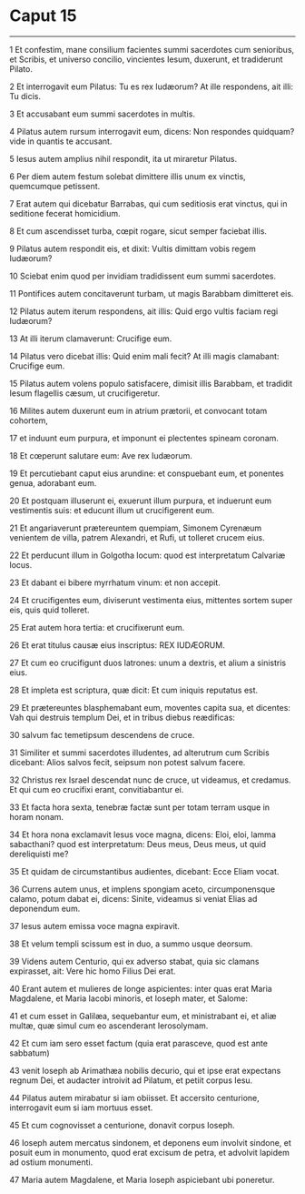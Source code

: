 # Caput 15

***

1 Et confestim, mane consilium facientes summi sacerdotes cum senioribus, et Scribis, et universo concilio, vincientes Iesum, duxerunt, et tradiderunt Pilato.

2 Et interrogavit eum Pilatus: Tu es rex Iudæorum? At ille respondens, ait illi: Tu dicis.

3 Et accusabant eum summi sacerdotes in multis.

4 Pilatus autem rursum interrogavit eum, dicens: Non respondes quidquam? vide in quantis te accusant.

5 Iesus autem amplius nihil respondit, ita ut miraretur Pilatus.

6 Per diem autem festum solebat dimittere illis unum ex vinctis, quemcumque petissent.

7 Erat autem qui dicebatur Barrabas, qui cum seditiosis erat vinctus, qui in seditione fecerat homicidium.

8 Et cum ascendisset turba, cœpit rogare, sicut semper faciebat illis.

9 Pilatus autem respondit eis, et dixit: Vultis dimittam vobis regem Iudæorum?

10 Sciebat enim quod per invidiam tradidissent eum summi sacerdotes.

11 Pontifices autem concitaverunt turbam, ut magis Barabbam dimitteret eis.

12 Pilatus autem iterum respondens, ait illis: Quid ergo vultis faciam regi Iudæorum?

13 At illi iterum clamaverunt: Crucifige eum.

14 Pilatus vero dicebat illis: Quid enim mali fecit? At illi magis clamabant: Crucifige eum.

15 Pilatus autem volens populo satisfacere, dimisit illis Barabbam, et tradidit Iesum flagellis cæsum, ut crucifigeretur.

16 Milites autem duxerunt eum in atrium prætorii, et convocant totam cohortem,

17 et induunt eum purpura, et imponunt ei plectentes spineam coronam.

18 Et cœperunt salutare eum: Ave rex Iudæorum.

19 Et percutiebant caput eius arundine: et conspuebant eum, et ponentes genua, adorabant eum.

20 Et postquam illuserunt ei, exuerunt illum purpura, et induerunt eum vestimentis suis: et educunt illum ut crucifigerent eum.

21 Et angariaverunt prætereuntem quempiam, Simonem Cyrenæum venientem de villa, patrem Alexandri, et Rufi, ut tolleret crucem eius.

22 Et perducunt illum in Golgotha locum: quod est interpretatum Calvariæ locus.

23 Et dabant ei bibere myrrhatum vinum: et non accepit.

24 Et crucifigentes eum, diviserunt vestimenta eius, mittentes sortem super eis, quis quid tolleret.

25 Erat autem hora tertia: et crucifixerunt eum.

26 Et erat titulus causæ eius inscriptus: REX IUDÆORUM.

27 Et cum eo crucifigunt duos latrones: unum a dextris, et alium a sinistris eius.

28 Et impleta est scriptura, quæ dicit: Et cum iniquis reputatus est.

29 Et prætereuntes blasphemabant eum, moventes capita sua, et dicentes: Vah qui destruis templum Dei, et in tribus diebus reædificas:

30 salvum fac temetipsum descendens de cruce.

31 Similiter et summi sacerdotes illudentes, ad alterutrum cum Scribis dicebant: Alios salvos fecit, seipsum non potest salvum facere.

32 Christus rex Israel descendat nunc de cruce, ut videamus, et credamus. Et qui cum eo crucifixi erant, convitiabantur ei.

33 Et facta hora sexta, tenebræ factæ sunt per totam terram usque in horam nonam.

34 Et hora nona exclamavit Iesus voce magna, dicens: Eloi, eloi, lamma sabacthani? quod est interpretatum: Deus meus, Deus meus, ut quid dereliquisti me?

35 Et quidam de circumstantibus audientes, dicebant: Ecce Eliam vocat.

36 Currens autem unus, et implens spongiam aceto, circumponensque calamo, potum dabat ei, dicens: Sinite, videamus si veniat Elias ad deponendum eum.

37 Iesus autem emissa voce magna expiravit.

38 Et velum templi scissum est in duo, a summo usque deorsum.

39 Videns autem Centurio, qui ex adverso stabat, quia sic clamans expirasset, ait: Vere hic homo Filius Dei erat.

40 Erant autem et mulieres de longe aspicientes: inter quas erat Maria Magdalene, et Maria Iacobi minoris, et Ioseph mater, et Salome:

41 et cum esset in Galilæa, sequebantur eum, et ministrabant ei, et aliæ multæ, quæ simul cum eo ascenderant Ierosolymam.

42 Et cum iam sero esset factum (quia erat parasceve, quod est ante sabbatum)

43 venit Ioseph ab Arimathæa nobilis decurio, qui et ipse erat expectans regnum Dei, et audacter introivit ad Pilatum, et petiit corpus Iesu.

44 Pilatus autem mirabatur si iam obiisset. Et accersito centurione, interrogavit eum si iam mortuus esset.

45 Et cum cognovisset a centurione, donavit corpus Ioseph.

46 Ioseph autem mercatus sindonem, et deponens eum involvit sindone, et posuit eum in monumento, quod erat excisum de petra, et advolvit lapidem ad ostium monumenti.

47 Maria autem Magdalene, et Maria Ioseph aspiciebant ubi poneretur.

